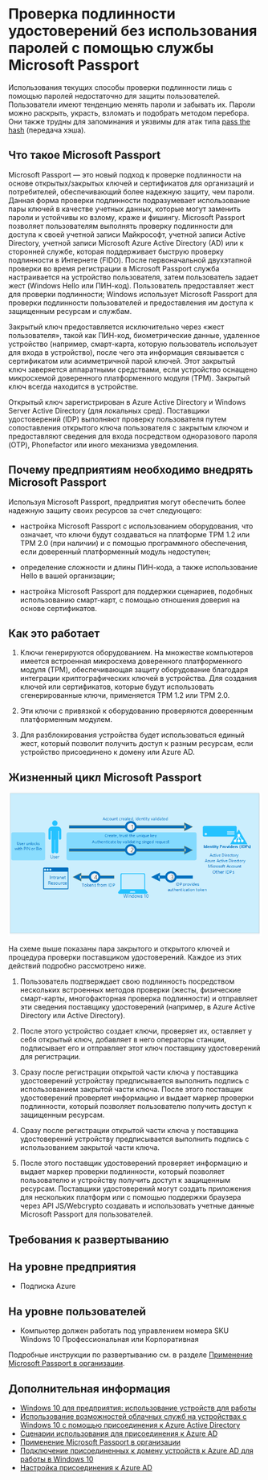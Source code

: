<properties 
	pageTitle="Проверка подлинности удостоверений без использования паролей с помощью службы Microsoft Passport | Microsoft Azure" 
	description="Содержит обзор Microsoft Passport и дополнительную информацию о развертывании Microsoft Passport." 
	services="active-directory" 
	documentationCenter="" 
	authors="femila" 
	manager="stevenpo" 
	editor=""
	tags="azure-classic-portal"/>

<tags 
	ms.service="active-directory" 
	ms.workload="identity" 
	ms.tgt_pltfrm="na" 
	ms.devlang="na" 
	ms.topic="article" 
	ms.date="11/17/2015" 
	ms.author="femila"/>

# Проверка подлинности удостоверений без использования паролей с помощью службы Microsoft Passport

Использования текущих способы проверки подлинности лишь с помощью паролей недостаточно для защиты пользователей. Пользователи имеют тенденцию менять пароли и забывать их. Пароли можно раскрыть, украсть, взломать и подобрать методом перебора. Они также трудны для запоминания и уязвимы для атак типа [pass the hash](https://technet.microsoft.com/dn785092.aspx) (передача хэша).

## Что такое Microsoft Passport
Microsoft Passport — это новый подход к проверке подлинности на основе открытых/закрытых ключей и сертификатов для организаций и потребителей, обеспечивающий более надежную защиту, чем пароли. Данная форма проверки подлинности подразумевает использование пары ключей в качестве учетных данных, которые могут заменить пароли и устойчивы ко взлому, краже и фишингу. Microsoft Passport позволяет пользователям выполнять проверку подлинности для доступа к своей учетной записи Майкрософт, учетной записи Active Directory, учетной записи Microsoft Azure Active Directory (AD) или к сторонней службе, которая поддерживает быструю проверку подлинности в Интернете (FIDO). После первоначальной двухэтапной проверки во время регистрации в Microsoft Passport служба настраивается на устройство пользователя, затем пользователь задает жест (Windows Hello или ПИН-код). Пользователь предоставляет жест для проверки подлинности; Windows использует Microsoft Passport для проверки подлинности пользователей и предоставления им доступа к защищенным ресурсам и службам.

Закрытый ключ предоставляется исключительно через «жест пользователя», такой как ПИН-код, биометрические данные, удаленное устройство (например, смарт-карта, которую пользователь использует для входа в устройство), после чего эта информация связывается с сертификатом или асимметричной парой ключей. Этот закрытый ключ заверяется аппаратными средствами, если устройство оснащено микросхемой доверенного платформенного модуля (TPM). Закрытый ключ всегда находится в устройстве.

Открытый ключ зарегистрирован в Azure Active Directory и Windows Server Active Directory (для локальных сред). Поставщики удостоверений (IDP) выполняют проверку пользователя путем сопоставления открытого ключа пользователя с закрытым ключом и предоставляют сведения для входа посредством одноразового пароля (OTP), Phonefactor или иного механизма уведомления.

## Почему предприятиям необходимо внедрять Microsoft Passport
Используя Microsoft Passport, предприятия могут обеспечить более надежную защиту своих ресурсов за счет следующего:

* настройка Microsoft Passport с использованием оборудования, что означает, что ключи будут создаваться на платформе TPM 1.2 или TPM 2.0 (при наличии) и с помощью программного обеспечения, если доверенный платформенный модуль недоступен; 

* определение сложности и длины ПИН-кода, а также использование Hello в вашей организации;

* настройка Microsoft Passport для поддержки сценариев, подобных использованию смарт-карт, с помощью отношения доверия на основе сертификатов.

## Как это работает
1. Ключи генерируются оборудованием. На множестве компьютеров имеется встроенная микросхема доверенного платформенного модуля (TPM), обеспечивающая защиту оборудование благодаря интеграции криптографических ключей в устройства. Для создания ключей или сертификатов, которые будут использовать сгенерированные ключи, применяется TPM 1.2 или TPM 2.0.

2. Эти ключи с привязкой к оборудованию проверяются доверенным платформенным модулем.

3. Для разблокирования устройства будет использоваться единый жест, который позволит получить доступ к разным ресурсам, если устройство присоединено к домену или Azure AD.

## Жизненный цикл Microsoft Passport

![](./media/active-directory-azureadjoin/active-directory-azureadjoin-microsoft-passport.png)

На схеме выше показаны пара закрытого и открытого ключей и процедура проверки поставщиком удостоверений. Каждое из этих действий подробно рассмотрено ниже.

1. Пользователь подтверждает свою подлинность посредством нескольких встроенных методов проверки (жесты, физические смарт-карты, многофакторная проверка подлинности) и отправляет эти сведения поставщику удостоверений (например, в Azure Active Directory или Active Directory).

2.  После этого устройство создает ключи, проверяет их, оставляет у себя открытый ключ, добавляет в него операторы станции, подписывает его и отправляет этот ключ поставщику удостоверений для регистрации.

3. Сразу после регистрации открытой части ключа у поставщика удостоверений устройству предписывается выполнить подпись с использованием закрытой части ключа. После этого поставщик удостоверений проверяет информацию и выдает маркер проверки подлинности, который позволяет пользователю получить доступ к защищенным ресурсам.

4. Сразу после регистрации открытой части ключа у поставщика удостоверений устройству предписывается выполнить подпись с использованием закрытой части ключа.

5. После этого поставщик удостоверений проверяет информацию и выдает маркер проверки подлинности, который позволяет пользователю и устройству получить доступ к защищенным ресурсам. Поставщики удостоверений могут создать приложения для нескольких платформ или с помощью поддержки браузера через API JS/Webcrypto создавать и использовать учетные данные Microsoft Passport для пользователей.

## Требования к развертыванию
На уровне предприятия
---------------------------
* Подписка Azure

На уровне пользователей
-------------------------------------------------------------
* Компьютер должен работать под управлением номера SKU Windows 10 Профессиональная или Корпоративная

Подробные инструкции по развертыванию см. в разделе [Применение Microsoft Passport в организации](active-directory-azureadjoin-passport-deployment.md).

## Дополнительная информация

* [Windows 10 для предприятия: использование устройств для работы](active-directory-azureadjoin-windows10-devices-overview.md)
* [Использование возможностей облачных служб на устройствах с Windows 10 с помощью присоединения к Azure Active Directory](active-directory-azureadjoin-user-upgrade.md)
* [Сценарии использования для присоединения к Azure AD](active-directory-azureadjoin-deployment-aadjoindirect.md)
* [Применение Microsoft Passport в организации](active-directory-azureadjoin-passport-deployment.md)
* [Подключение присоединенных к домену устройств к Azure AD для работы в Windows 10](active-directory-azureadjoin-devices-group-policy.md)
* [Настройка присоединения к Azure AD](active-directory-azureadjoin-setup.md)

<!---HONumber=Nov15_HO4-->